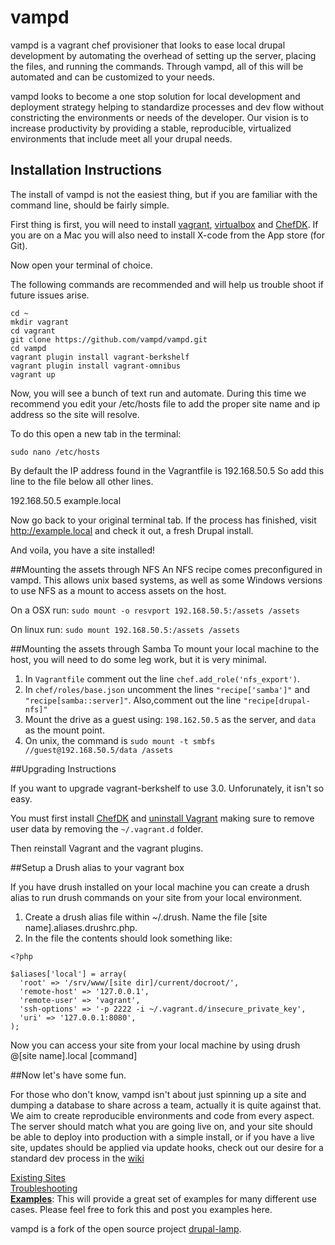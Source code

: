 vampd
=================

vampd is a vagrant chef provisioner that looks to ease local drupal development by automating the overhead of setting up the server, placing the files, and running the commands. Through vampd, all of this will be automated and can be customized to your needs.

vampd looks to become a one stop solution for local development and deployment
strategy helping to standardize processes and dev flow without constricting the
environments or needs of the developer. Our vision is to increase productivity
by providing a stable, reproducible, virtualized environments that include
meet all your drupal needs.

Installation Instructions
-------------------------

The install of vampd is not the easiest thing, but if you are familiar with the
command line, should be fairly simple.

First thing is first, you will need to install [vagrant](https://www.vagrantup.com/downloads.html),
[virtualbox](https://www.virtualbox.org/wiki/Downloads) and [ChefDK](https://downloads.getchef.com/chef-dk/).
If you are on a Mac you will also need to install X-code from the App store (for Git).

Now open your terminal of choice.

The following commands are recommended and will help us trouble shoot if future
issues arise.
```
cd ~
mkdir vagrant
cd vagrant
git clone https://github.com/vampd/vampd.git
cd vampd
vagrant plugin install vagrant-berkshelf
vagrant plugin install vagrant-omnibus
vagrant up
```

Now, you will see a bunch of text run and automate. During this time we recommend you
edit your /etc/hosts file to add the proper site name and ip address so the site
will resolve.

To do this open a new tab in the terminal:
```
sudo nano /etc/hosts
```

By default the IP address found in the Vagrantfile is 192.168.50.5 So add this
line to the file below all other lines.

192.168.50.5 example.local

Now go back to your original terminal tab. If the process has finished, visit
http://example.local and check it out, a fresh Drupal install.


And voila, you have a site installed!

##Mounting the assets through NFS
An NFS recipe comes preconfigured in vampd. This allows unix based systems, as well
as some Windows versions to use NFS as a mount to access assets on the host.

On a OSX run:  `sudo mount -o resvport 192.168.50.5:/assets /assets`

On linux run: `sudo mount 192.168.50.5:/assets /assets`


##Mounting the assets through Samba
To mount your local machine to the host, you will need to do some leg work, but it
is very minimal.

1. In `Vagrantfile` comment out the line `chef.add_role('nfs_export')`.
1. In `chef/roles/base.json` uncomment the lines `"recipe['samba']"` and `"recipe[samba::server]"`. Also,comment out the line `"recipe[drupal-nfs]"`
1. Mount the drive as a guest using: `198.162.50.5` as the server, and `data` as the mount point.
1. On unix, the command is `sudo mount -t smbfs //guest@192.168.50.5/data /assets`

##Upgrading Instructions

If you want to upgrade vagrant-berkshelf to use 3.0. Unforunately, it isn't so easy.

You must first install [ChefDK](https://downloads.getchef.com/chef-dk/) and [uninstall Vagrant](https://docs.vagrantup.com/v2/installation/uninstallation.html)
making sure to remove user data by removing the `~/.vagrant.d` folder.

Then reinstall Vagrant and the vagrant plugins.

##Setup a Drush alias to your vagrant box

If you have drush installed on your local machine you can create a drush alias to run drush commands on your site from your local environment.

1. Create a drush alias file within ~/.drush. Name the file [site name].aliases.drushrc.php.
1. In the file the contents should look something like:

```
<?php

$aliases['local'] = array(
  'root' => '/srv/www/[site dir]/current/docroot/',
  'remote-host' => '127.0.0.1',
  'remote-user' => 'vagrant',
  'ssh-options' => '-p 2222 -i ~/.vagrant.d/insecure_private_key',
  'uri' => '127.0.0.1:8080',
);
```
Now you can access your site from your local machine by using drush @[site name].local [command]

##Now let's have some fun.

For those who don't know, vampd isn't about just spinning up a site and dumping
a database to share across a team, actually it is quite against that. We aim to
create reproducible environments and code from every aspect. The server should match
what you are going live on, and your site should be able to deploy into production
with a simple install, or if you have a live site, updates should be applied via
update hooks, check out our desire for a standard dev process in the [wiki](http://github.com/vampd/vampd/wiki)

[Existing Sites](https://github.com/vampd/vampd/wiki/Existing-Sites) <br />
[Troubleshooting](https://github.com/vampd/vampd/wiki/Trobuleshooting) <br />
[**Examples**](https://github.com/vampd/vampd-examples): This will provide a great
set of examples for many different use cases. Please feel free to fork this and
post you examples here.

vampd is a fork of the open source project [drupal-lamp](newmediadenver/drupal-lamp).
